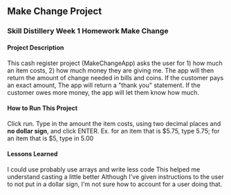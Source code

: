 ## Make Change Project

### Skill Distillery Week 1 Homework Make Change

#### Project Description
This cash register project (MakeChangeApp) asks the user for 1) how much an item costs, 2) how much money they are giving me.
The app will then return the amount of change needed in bills and coins. If the customer pays an exact amount, 
The app will return a "thank you" statement. 
If the customer owes more money, the app will let them know how much. 

#### How to Run This Project
Click run.
Type in the amount the item costs, using two decimal places and <strong>no dollar sign</strong>, and click ENTER. 
Ex. for an item that is $5.75, type 5.75; for an item that is $5, type in 5.00

#### Lessons Learned
I could use probably use arrays and write less code
This helped me understand casting a little better
Although I've given instructions to the user to not put in a dollar sign, I'm not sure how to account for a user doing that.